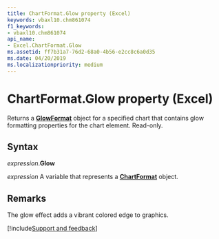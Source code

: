 ```yaml
---
title: ChartFormat.Glow property (Excel)
keywords: vbaxl10.chm861074
f1_keywords:
- vbaxl10.chm861074
api_name:
- Excel.ChartFormat.Glow
ms.assetid: ff7b31a7-76d2-68a0-4b56-e2cc8c6a0d35
ms.date: 04/20/2019
ms.localizationpriority: medium
---
```



# ChartFormat.Glow property (Excel)

Returns a **[GlowFormat](Office.GlowFormat.md)** object for a specified chart that contains glow formatting properties for the chart element. Read-only.


## Syntax

_expression_.**Glow**

_expression_ A variable that represents a **[ChartFormat](Excel.ChartFormat.md)** object.


## Remarks

The glow effect adds a vibrant colored edge to graphics.




[!include[Support and feedback](~/includes/feedback-boilerplate.md)]